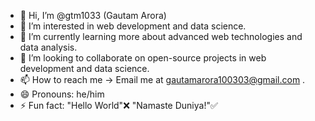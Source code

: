 - 👋 Hi, I’m @gtm1033 (Gautam Arora)
- 👀 I’m interested in web development and data science.
- 🌱 I’m currently learning more about advanced web technologies and data analysis.
- 💞️ I’m looking to collaborate on open-source projects in web development and data science.
- 📫 How to reach me → Email me at gautamarora100303@gmail.com .
- 😄 Pronouns: he/him
- ⚡ Fun fact: "Hello World"❌  "Namaste Duniya!"✅ 


<!---
gtm1033/gtm1033 is a ✨ special ✨ repository because its `README.md` (this file) appears on your GitHub profile.
You can click the Preview link to take a look at your changes.
--->
